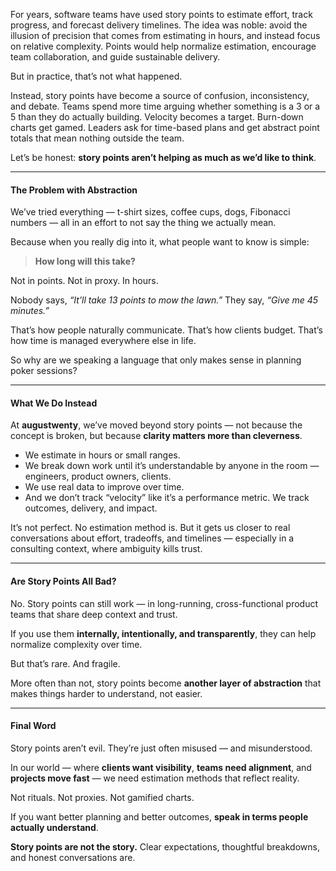 For years, software teams have used story points to estimate effort, track progress, and forecast delivery timelines. The idea was noble: avoid the illusion of precision that comes from estimating in hours, and instead focus on relative complexity. Points would help normalize estimation, encourage team collaboration, and guide sustainable delivery.

But in practice, that’s not what happened.

Instead, story points have become a source of confusion, inconsistency, and debate. Teams spend more time arguing whether something is a 3 or a 5 than they do actually building. Velocity becomes a target. Burn-down charts get gamed. Leaders ask for time-based plans and get abstract point totals that mean nothing outside the team.

Let’s be honest: **story points aren’t helping as much as we’d like to think**.

---

#### The Problem with Abstraction

We’ve tried everything — t-shirt sizes, coffee cups, dogs, Fibonacci numbers — all in an effort to not say the thing we actually mean.

Because when you really dig into it, what people want to know is simple:

> **How long will this take?**

Not in points. Not in proxy. In hours.

Nobody says, *“It’ll take 13 points to mow the lawn.”*
They say, *“Give me 45 minutes.”*

That’s how people naturally communicate.
That’s how clients budget.
That’s how time is managed everywhere else in life.

So why are we speaking a language that only makes sense in planning poker sessions?

---

#### What We Do Instead

At **augustwenty**, we’ve moved beyond story points — not because the concept is broken, but because **clarity matters more than cleverness**.

* We estimate in hours or small ranges.
* We break down work until it’s understandable by anyone in the room — engineers, product owners, clients.
* We use real data to improve over time.
* And we don’t track “velocity” like it’s a performance metric. We track outcomes, delivery, and impact.

It’s not perfect. No estimation method is.
But it gets us closer to real conversations about effort, tradeoffs, and timelines — especially in a consulting context, where ambiguity kills trust.

---

#### Are Story Points All Bad?

No. Story points can still work — in long-running, cross-functional product teams that share deep context and trust.

If you use them **internally, intentionally, and transparently**, they can help normalize complexity over time.

But that’s rare. And fragile.

More often than not, story points become **another layer of abstraction** that makes things harder to understand, not easier.

---

#### Final Word

Story points aren’t evil.
They’re just often misused — and misunderstood.

In our world — where **clients want visibility**, **teams need alignment**, and **projects move fast** — we need estimation methods that reflect reality.

Not rituals.
Not proxies.
Not gamified charts.

If you want better planning and better outcomes, **speak in terms people actually understand**.

**Story points are not the story.**
Clear expectations, thoughtful breakdowns, and honest conversations are.
